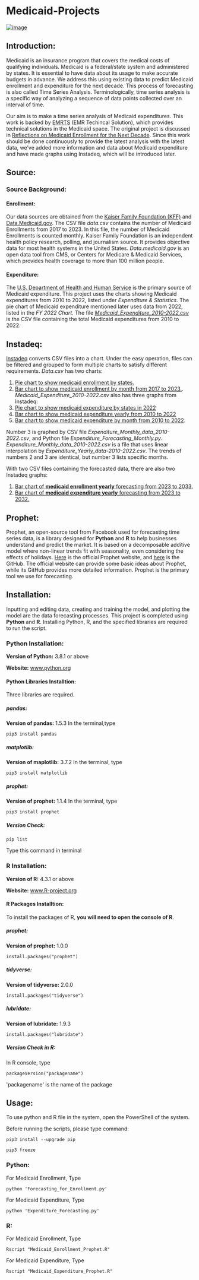 # Medicaid-Projects
  <a href="https://emrts.us" target="_blank"> ![image](https://github.com/tmwang7324/Medicaid-Analysis/assets/121271571/16e51d9d-e2f7-4e49-b407-1005281d932a) </a>

## Introduction:    
Medicaid is an insurance program that covers the medical costs of qualifying individuals. Medicaid is a federal/state system and administered by states. It is essential to have data about its usage to make accurate budgets in advance. We address this using existing data to predict Medicaid enrollment and expenditure for the next decade. This process of forecasting is also called Time Series Analysis. Terminologically, time series analysis is a specific way of analyzing a sequence of data points collected over an interval of time.

Our aim is to make a time series analysis of Medicaid expenditures. This work is backed by [EMRTS](https://emrts.us/) (EMR Techincal Solution), which provides technical solutions in the Medicaid space. The original project is discussed in [Reflections on Medicaid Enrollment for the Next Decade](https://emrts.us/2021/07/31/reflections-on-medicaid-enrollment-for-the-next-decade/). Since this work should be done continuously to provide the latest analysis with the latest data, we’ve added more information and data about Medicaid expenditure and have made graphs using Instadeq, which will be introduced later.

## Source:
### Source Background:
#### Enrollment:
Our data sources are obtained from the [Kaiser Family Foundation (KFF)](https://www.kff.org/other/state-indicator/medicaid-and-chip-monthly-enrollment/?currentTimeframe=0&sortModel=%7B%22colId%22:%22Location%22,%22sort%22:%22asc%22%7D) and [Data.Medicaid.gov](https://data.medicaid.gov/dataset/6165f45b-ca93-5bb5-9d06-db29c692a360/data). The CSV file _data.csv_ contains the number of Medicaid Enrollments from 2017 to 2023. In this file, the number of Medicaid Enrollments is counted monthly. Kaiser Family Foundation is an independent health policy research, polling, and journalism source. It provides objective data for most health systems in the United States. _Data.medicaid.gov_ is an open data tool from CMS, or Centers for Medicare & Medicaid Services, which provides health coverage to more than 100 million people.
#### Expenditure:
The [U.S. Department of Health and Human Service](https://oig.hhs.gov/fraud/medicaid-fraud-control-units-mfcu/) is the primary source of Medicaid expenditure. This project uses the charts showing Medicaid expenditures from 2010 to 2022, listed under _Expenditure & Statistics_. The pie chart of Medicaid expenditure mentioned later uses data from 2022, listed in the _FY 2022 Chart_. The file [_Medicaid_Expenditure_2010-2022.csv_](https://github.com/ziqiyang6/Medicaid-Projects/blob/main/Medicaid_Expenditure_2010-2022.csv) is the CSV file containing the total Medicaid expenditures from 2010 to 2022.

## Instadeq:
[Instadeq](https://instadeq.com/) converts CSV files into a chart. Under the easy operation, files can be filtered and grouped to form multiple charts to satisfy different requirements. _Data.csv_ has two charts:
1. [Pie chart to show medicaid enrollment by states.](https://mmiscloud.us/s/@zyang/medicaid-enrollment-pie/) 
2. [Bar chart to show medicaid enrollment by month from 2017 to 2023.](https://mmiscloud.us/s/@zyang/medicaid-enrollment-layout-by-report-date/).   
_Medicaid_Expenditure_2010-2022.csv_ also has three graphs from Instadeq:
1. [Pie chart to show medicaid expenditure by states in 2022](https://mmiscloud.us/s/@zyang/medicaid-expenditure-pie/)
2. [Bar chart to show medicaid expenditure yearly from 2010 to 2022](https://mmiscloud.us/s/@zyang/medicaid-expenditure-bar-yearly/)
3. [Bar chart to show medicaid expenditure by month from 2010 to 2022](https://mmiscloud.us/s/@zyang/medicaid-expenditure-bar-monthly/).

Number 3 is graphed by CSV file _Expenditure_Monthly_data_2010-2022.csv_, and Python file _Expenditure_Forecasting_Monthly.py_. 
_Expenditure_Monthly_data_2010-2022.csv_ is a file that uses linear interpolation by _Expenditure_Yearly_data-2010-2022.csv_. The trends of numbers 2 and 3 are identical, but number 3 lists specific months.

With two CSV files containing the forecasted data, there are also two Instadeq graphs: 
1. [Bar chart of **medicaid enrollment yearly** forecasting from 2023 to 2033.](https://mmiscloud.us/s/@zyang/layout-of-bar-graph-of-forcasted-medicaid-enrollment/)
2. [Bar chart of **medicaid expenditure yearly** forecasting from 2023 to 2032.](https://mmiscloud.us/s/@zyang/medicaid-forecast-expenditure-from-2023-to-2032/)

## Prophet:
Prophet, an open-source tool from Facebook used for forecasting time series data, is a library designed for **Python** and **R** to help businesses understand and predict the market. It is based on a decomposable additive model where non-linear trends fit with seasonality, even considering the effects of holidays. [Here](https://facebook.github.io/prophet/) is the official Prophet website, and [here](https://github.com/facebook/prophet) is the GitHub. The official website can provide some basic ideas about Prophet, while its GitHub provides more detailed information. Prophet is the primary tool we use for forecasting.

## Installation:
Inputting and editing data, creating and training the model, and plotting the model are the data forecasting processes. This project is completed using **Python** and **R**. Installing Python, R, and the specified libraries are required to run the script.

### Python Installation:
**Version of Python:** 3.8.1 or above

**Website:** www.python.org
#### Python Libraries Installtion:
Three libraries are required.
##### **pandas:**
**Version of pandas:** 1.5.3
In the terminal,type
```
pip3 install pandas
```
##### **matplotlib:**
**Version of maplotlib:** 3.7.2
In the terminal, type
```
pip3 install matplotlib
```
##### **prophet:**
**Version of prophet:** 1.1.4
In the terminal, type
```
pip3 install prophet
```
##### **Version Check:**
```
pip list
```
Type this command in terminal
### R Installation:
**Version of R:** 4.3.1 or above

**Website:** www.R-project.org
#### R Packages Installtion:
To install the packages of R, **you will need to open the console of R**.
##### **prophet:**
**Version of prophet:** 1.0.0
```
install.packages("prophet")
```
##### **tidyverse:**
**Version of tidyverse:** 2.0.0
```
install.packages("tidyverse")
```
##### **lubridate:**
**Version of lubridate:** 1.9.3
```
install.packages("lubridate")
```
##### **Version Check in R:**
In R console, type
```
packageVersion("packagename")
```
'packagename' is the name of the package

## Usage:
To use python and R file in the system, open the PowerShell of the system. 

Before running the scripts, please type command:
```
pip3 install --upgrade pip
```

```
pip3 freeze
```
### Python:
For Medicaid Enrollment, Type 
``` 
python 'Forecasting_for_Enrollment.py'
``` 
For Medicaid Expenditure, Type
```
python 'Expenditure_Forecasting.py'
```
### R:
For Medicaid Enrollment, Type
```
Rscript "Medicaid_Enrollment_Prophet.R"
```
For Medicaid Expenditure, Type
```
Rscript "Medicaid_Expenditure_Prophet.R"
```






